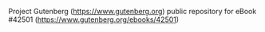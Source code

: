 Project Gutenberg (https://www.gutenberg.org) public repository for eBook #42501 (https://www.gutenberg.org/ebooks/42501)
